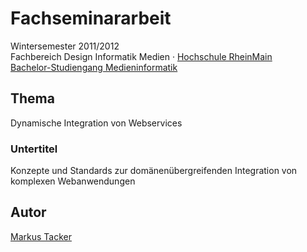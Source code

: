 # Fachseminararbeit

Wintersemester 2011/2012  
Fachbereich Design Informatik Medien · [Hochschule RheinMain](http://www.hs-rm.de/)  
[Bachelor-Studiengang Medieninformatik](http://www.hs-rm.de/medieninformatik)

## Thema

Dynamische Integration von Webservices

### Untertitel

Konzepte und Standards zur domänenübergreifenden Integration von komplexen Webanwendungen

## Autor

[Markus Tacker](http://markusstudiert.de/)

